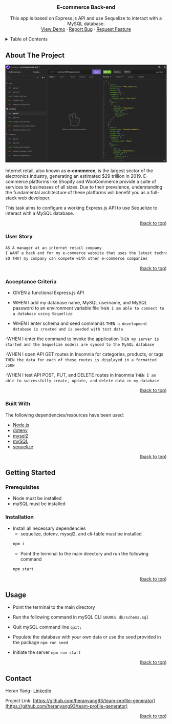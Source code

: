 <div align="center">
  <h3 align="center">E-commerce Back-end</h3>

  <p align="center">
    This app is based on Express.js API and use Sequelize to interact with a MySQL database.
    <br />
    <a href="">View Demo</a>
    ·
    <a href="https://github.com/heranyang93/e-commerce-back-end/issues">Report Bug</a>
    ·
    <a href="https://github.com/heranyang93/e-commerce-back-end/issues">Request Feature</a>
  </p>
</div>

<details>
  <summary>Table of Contents</summary>
  <ol>
    <li>
      <a href="#about-the-project">About The Project</a>
      <ul>
        <li><a href="#user-story">User Story</a></li>
        <li><a href="#acceptance-criteria">Acceptance Criteria</a></li>
        <li><a href="#built-with">Built With</a></li>
      </ul>
    </li>
    <li>
      <a href="#getting-started">Getting Started</a>
      <ul>
        <li><a href="#prerequisites">Prerequisites</a></li>
        <li><a href="#installation">Installation</a></li>
      </ul>
    </li>
    <li><a href="#usage">Usage</a></li>
    <li><a href="#contact">Contact</a></li>
  </ol>
</details>

## About The Project

![Product Screenshoot](./Demo/result.png)

Internet retail, also known as **e-commerce**, is the largest sector of the electronics industry, generating an estimated $29 trillion in 2019. E-commerce platforms like Shopify and WooCommerce provide a suite of services to businesses of all sizes. Due to their prevalence, understanding the fundamental architecture of these platforms will benefit you as a full-stack web developer.

This task aims to configure a working Express.js API to use Sequelize to interact with a MySQL database.

<p align="right">(<a href="#top">back to top</a>)</p>

### User Story

```md
AS A manager at an internet retail company
I WANT a back end for my e-commerce website that uses the latest technologies
SO THAT my company can compete with other e-commerce companies
```

<p align="right">(<a href="#top">back to top</a>)</p>

### Acceptance Criteria

- GIVEN a functional Express.js API

- WHEN I add my database name, MySQL username, and MySQL password to an environment variable file
  `THEN I am able to connect to a database using Sequelize`

- WHEN I enter schema and seed commands
  `THEN a development database is created and is seeded with test data`

-WHEN I enter the command to invoke the application
`THEN my server is started and the Sequelize models are synced to the MySQL database`

-WHEN I open API GET routes in Insomnia for categories, products, or tags
`THEN the data for each of these routes is displayed in a formatted JSON`

-WHEN I test API POST, PUT, and DELETE routes in Insomnia
`THEN I am able to successfully create, update, and delete data in my database`

<p align="right">(<a href="#top">back to top</a>)</p>

### Built With

The following dependencies/resources have been used:

- [Node.js](https://nodejs.org/en/)
- [dotenv](https://github.com/motdotla/dotenv#readme)
- [mysql2](https://github.com/sidorares/node-mysql2)
- [mySQL](https://www.mysql.com/)
- [sequelize](https://sequelize.org/)

<p align="right">(<a href="#top">back to top</a>)</p>

## Getting Started

### Prerequisites

- Node must be installed
- mySQL must be installed

### Installation

- Install all necessary dependencies
  - sequelize, dotenv, mysql2, and cli-table must be installed
  ```sh
  npm i
  ```
  - Point the terminal to the main directory and run the following command
  ```sh
  npm start
  ```

<p align="right">(<a href="#top">back to top</a>)</p>

## Usage

- Point the terminal to the main directory

- Run the following command in mySQL CLI
  `SOURCE db/schema.sql`

- Quit mySQL command line
  `quit;`

- Populate the database with your own data or use the seed provided in the package
  `npm run seed`

- Initiate the server
  `npm run start`

<p align="right">(<a href="#top">back to top</a>)</p>

## Contact

Heran Yang- [LinkedIn](https://www.linkedin.com/in/heranyang/)

Project Link: [https://github.com/heranyang93/team-profile-generator](https://github.com/heranyang93/team-profile-generator)

<p align="right">(<a href="#top">back to top</a>)</p>
